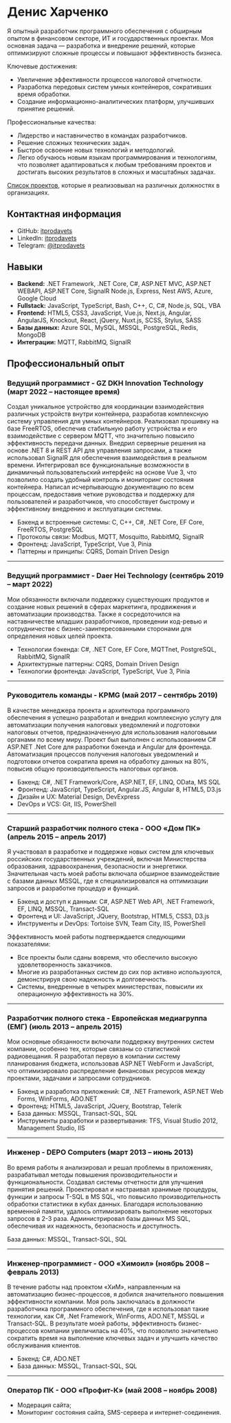 # Денис Харченко

Я опытный разработчик программного обеспечения с обширным опытом в финансовом секторе, ИТ и государственных проектах. Моя основная задача — разработка и внедрение решений, которые оптимизируют сложные процессы и повышают эффективность бизнеса.

Ключевые достижения:
- Увеличение эффективности процессов налоговой отчетности.
- Разработка передовых систем умных контейнеров, сокративших время обработки.
- Создание информационно-аналитических платформ, улучшивших принятие решений.

Профессиональные качества:
- Лидерство и наставничество в командах разработчиков.
- Решение сложных технических задач.
- Быстрое освоение новых технологий и методологий.
- Легко обучаюсь новым языкам программирования и технологиям, что позволяет адаптироваться к любым требованиям проектов и достигать высоких результатов в сложных и масштабных задачах.

[Список проектов](/projects.ru.md), которые я реализовывал на различных должностях в организациях.

##  Контактная информация

- GitHub: [itprodavets](https://github.com/itprodavets)
- LinkedIn: [itprodavets](https://www.linkedin.com/in/itprodavets/)
- Telegram: [@itprodavets](https://t.me/itprodavets)

## Навыки
- **Backend:** .NET Framework, .NET Core, C#, ASP.NET MVC, ASP.NET WEBAPI, ASP.NET Core, SignalR Node.js, Express, Nest AWS, Azure, Google Cloud
- **Fullstack:** JavaScript, TypeScript, Bash, C++, C, C#, Node.js, SQL, VBA
- **Frontend:** HTML5, CSS3, JavaScript, Vue.js, Next.js, Angular, AngularJS, Knockout, React, jQuery, Nuxt.js, SCSS, Stylus, SASS
- **Базы данных:** Azure SQL, MySQL, MSSQL, PostgreSQL, Redis, MongoDB
- **Интеграции:** MQTT, RabbitMQ, SignalR

## Профессиональный опыт
### Ведущий программист - GZ DKH Innovation Technology (март 2022 – настоящее время)

Создал уникальное устройство для координации взаимодействия различных устройств внутри контейнера, разработав комплексную систему управления для умных контейнеров. Реализовал прошивку на базе FreeRTOS, обеспечив стабильную работу устройства и его взаимодействие с сервером MQTT, что значительно повысило эффективность передачи данных.
Внедрил серверные решения на основе .NET 8 и REST API для управления запросами, а также использовал SignalR для обеспечения взаимодействия в реальном времени. Интегрировал все функциональные возможности в динамичный пользовательский интерфейс на основе Vue 3, что позволило создать удобный контроль и мониторинг состояния контейнера.
Написал исчерпывающую документацию по всем процессам, предоставив четкие руководства и поддержку для пользователей и разработчиков, что способствует быстрому и эффективному внедрению и эксплуатации системы.

- Бэкенд и встроенные системы: C, C++, C#, .NET Core, EF Core, FreeRTOS, PostgreSQL
- Протоколы связи: Modbus, MQTT, Mosquitto, RabbitMQ, SignalR
- Фронтенд: JavaScript, TypeScript, Vue 3, Pinia
- Паттерны и принципы: CQRS, Domain Driven Design

---

### Ведущий программист - Daer Hei Technology (сентябрь 2019 – март 2022)

Мои обязанности включали поддержку существующих продуктов и создание новых решений в сферах маркетинга, продвижения и автоматизации производства. Также я сосредоточился на наставничестве младших разработчиков, проведении код-ревью и сотрудничестве с бизнес-заинтересованными сторонами для определения новых целей проекта.

- Технологии бэкенда: C#, .NET Core, EF Core, MQTTnet, PostgreSQL, RabbitMQ, SignalR
- Архитектурные паттерны: CQRS, Domain Driven Design
- Технологии фронтенда: JavaScript, TypeScript, Vue 3, Pinia

---

### Руководитель команды - KPMG (май 2017 – сентябрь 2019)

В качестве менеджера проекта и архитектора программного обеспечения я успешно разработал и внедрил комплексную услугу для автоматизации получения налоговых уведомлений и подготовки налоговых отчетов, предназначенную для использования налоговыми органами по всему миру. Проект был выполнен с использованием C# ASP.NET .Net Core для разработки бэкенда и Angular для фронтенда. Автоматизация процессов получения налоговых уведомлений и подготовки отчетов сократила время на обработку данных на 80%, повысив общую производительность налоговых органов.

- Бэкенд: C#, .NET Framework/Core, ASP.NET, EF, LINQ, OData, MS SQL
- Фронтенд: JavaScript, TypeScript, Angular.JS, Angular 8, HTML5, D3.js
- Дизайн и UX: Material Design, DevExpress
- DevOps и VCS: Git, IIS, PowerShell

---

### Старший разработчик полного стека - ООО «Дом ПК» (апрель 2015 – апрель 2017)

Я участвовал в разработке и поддержке новых систем для ключевых российских государственных учреждений, включая Министерства образования, здравоохранения, безопасности и энергетики. Значительная часть моей работы включала обширное взаимодействие с базами данных MSSQL, где я специализировался на оптимизации запросов и разработке процедур и функций.

- Бэкенд и доступ к данным: C#, ASP.NET Web API, .NET Framework, EF, LINQ, MSSQL, Transact-SQL
- Фронтенд и UI: JavaScript, JQuery, Bootstrap, HTML5, CSS3, D3.js
- Инструменты и DevOps: Tortoise SVN, Team City, IIS, PowerShell

Эффективность моей работы подтверждается следующими показателями:

- Все проекты были сданы вовремя, что обеспечило высокую удовлетворенность заказчиков.
- Многие из разработанных систем до сих пор активно используются, демонстрируя свою надежность и долговечность.
- Системы, внедренные в четырех министерствах, повысили их операционную эффективность на 30%.

---

### Разработчик полного стека - Европейская медиагруппа (ЕМГ) (июль 2013 – апрель 2015)

Мои основные обязанности включали поддержку внутренних систем компании, особенно тех, которые связаны со статистикой радиовещания. Я разработал первую в компании систему планирования бюджета, использовав ASP.NET WebForm и JavaScript, что оптимизировало распределение финансовых ресурсов между проектами, задачами и запросами сотрудников.

- Бэкенд и разработка приложений: C#, .NET Framework, ASP.NET Web Forms, WinForms, ADO.NET
- Фронтенд: HTML5, JavaScript, JQuery, Bootstrap, Telerik
- База данных: MSSQL, Transact-SQL, SQL
- Инструменты разработки и развертывания: TFS, Visual Studio 2012, Management Studio, IIS

---

### Инженер - DEPO Computers (март 2013 – июнь 2013)

Во время работы я анализировал и решал проблемы в приложениях, разрабатывал методы повышения производительности и функциональности. Создавал системы отчетности для улучшения принятия решений. Проектировал и настраивал хранимые процедуры, функции и запросы T-SQL в MS SQL, что повысило производительность обработки статистики в кубах данных. Благодаря использованию временной памяти, удалось оптимизировать выполнение некоторых запросов в 2-3 раза. Администрировал базы данных MS SQL, обеспечивая их надежность, безопасность и доступность.

База данных: MSSQL, Transact-SQL, SQL

---

### Инженер-программист - ООО «Химоил» (ноябрь 2008 – февраль 2013)

В течение работы над проектом «ХиМ», направленным на автоматизацию бизнес-процессов, я добился значительного повышения эффективности компании. Моя роль заключалась в должности разработчика программного обеспечения, где я использовал такие технологии, как C#, .Net Framework, WinForms, ADO.NET, MSSQL и Transact-SQL. В результате моей работы, эффективность бизнес-процессов компании увеличилась на 40%, что позволило значительно сократить время на выполнение ключевых задач и улучшить качество обслуживания клиентов.

- Бэкенд: C#, ADO.NET
- База данных: MSSQL, Transact-SQL, SQL

---

### Оператор ПК - ООО «Профит-К» (май 2008 – ноябрь 2008)
- Модерация сайта;
- Мониторинг состояния сайта, SMS-сервера и интернет-соединения.
